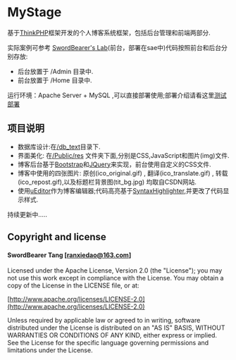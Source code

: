 # MyStage

基于[ThinkPHP](https://github.com/liu21st/thinkphp)框架开发的个人博客系统框架，包括后台管理和前端两部分.

实际案例可参考 [SwordBearer's Lab](http://www.swordbearer.sinaapp.com)(前台，部署在sae中)代码按照前台和后台分别存放:
+ 后台放置于 /Admin 目录中.
+ 前台放置于 /Home 目录中.
  
运行环境：Apache Server + MySQL ,可以直接部署使用;部署介绍请看这里[测试部署](https://github.com/SwordBearer/MyStage/blob/master/%E6%B5%8B%E8%AF%95%E9%83%A8%E7%BD%B2.txt)

## 项目说明

* 数据库设计:在[/db_text](https://github.com/SwordBearer/MyStage/tree/master/db_text)目录下.
* 界面美化: 在[/Public/res](https://github.com/SwordBearer/MyStage/tree/master/Public/res) 文件夹下面,分别是CSS,JavaScript和图片(img)文件.
* 博客后台基于[Bootstrap](https://github.com/twitter/bootstrap)和[JQuery](https://github.com/jquery/jquery)来实现，前台使用自定义的CSS文件.
* 博客中使用的四张图片: 原创(ico_original.gif) , 翻译(ico_translate.gif) , 转载(ico_repost.gif),以及标题栏背景图(tit_bg.jpg)
均取自CSDN网站.
* 使用[uEditor](https://github.com/campaign/ueditor)作为博客编辑器;代码高亮基于[SyntaxHighlighter](https://github.com/alexgorbatchev/SyntaxHighlighter),并更改了代码显示样式.

持续更新中.....


## Copyright and license

#### SwordBearer Tang [ranxiedao@163.com]

Licensed under the Apache License, Version 2.0 (the "License");
you may not use this work except in compliance with the License.
You may obtain a copy of the License in the LICENSE file, or at:

  [http://www.apache.org/licenses/LICENSE-2.0](http://www.apache.org/licenses/LICENSE-2.0)

Unless required by applicable law or agreed to in writing, software
distributed under the License is distributed on an "AS IS" BASIS,
WITHOUT WARRANTIES OR CONDITIONS OF ANY KIND, either express or implied.
See the License for the specific language governing permissions and
limitations under the License.
